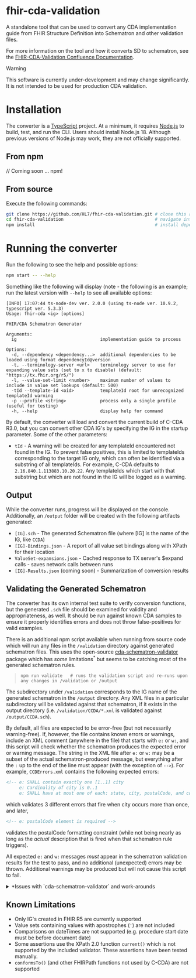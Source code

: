 # fhir-cda-validation
A standalone tool that can be used to convert any CDA implementation guide from FHIR Structure Definition into Schematron and other validation files.

For more information on the tool and how it converts SD to schematron, see the [FHIR-CDA-Validation Confluence Documentation](https://confluence.hl7.org/display/SD/FHIR-CDA-Validation).

> [!WARNING]
> This software is currently under-development and may change significantly. It is not intended to be used for production CDA validation.

# Installation
The converter is a [TypeScript](https://www.typescriptlang.org/) project. At a minimum, it requires [Node.js](https://nodejs.org/) to build, test, and run the CLI. Users should install Node.js 18. Although previous versions of Node.js may work, they are not officially supported.

## From npm
// Coming soon ... npm!

## From source

Execute the following commands:

```sh
git clone https://github.com/HL7/fhir-cda-validation.git # clone this repository
cd fhir-cda-validation                                   # navigate into the folder
npm install                                              # install dependencies
```

# Running the converter

Run the following to see the help and possible options:

```sh
npm start -- --help
```

Something like the following will display (note - the following is an example; run the latest version with `--help` to see all available options:

```
[INFO] 17:07:44 ts-node-dev ver. 2.0.0 (using ts-node ver. 10.9.2, typescript ver. 5.3.3)
Usage: fhir-cda <ig> [options]

FHIR/CDA Schematron Generator

Arguments:
  ig                                implementation guide to process

Options:
  -d, --dependency <dependency...>  additional dependencies to be loaded using format dependencyId@version
  -t, --terminology-server <url>    terminology server to use for expanding value sets (set to x to disable) (default: "https://tx.fhir.org/r5/")
  -l, --value-set-limit <number>    maximum number of values to include in value set lookups (default: 500)
  -tId --template-id <oid>          templateId root for unrecognized templateId warning
  -p --profile <string>             process only a single profile (useful for testing)
  -h, --help                        display help for command
```

By default, the converter will load and convert the current build of C-CDA R3.0, but you can convert other CDA IG's by specifying the IG in the startup parameter. Some of the other parameters:

- `tId` - A warning will be created for any templateId encountered not found in the IG. To prevent false positives, this is limited to templateIds corresponding to the target IG only, which can often be identified via a substring of all templateIds. For example, C-CDA defaults to `2.16.840.1.113883.10.20.22`. Any templateIds which start with that substring but which are not found in the IG will be logged as a warning.

## Output
While the converter runs, progress will be displayed on the console. Additionally, an `/output` folder will be created with the following artifacts generated:

- `[IG].sch` - The generated Schematron file (where [IG] is the name of the IG, like `CCDA`)
- `[IG]-Bindings.json` - A report of all value set bindings along with XPath for their location
- `ValueSet-expansions.json` - Cached response to TX server's $expand calls - saves network calls between runs
- `[IG]-Results.json` (coming soon) - Summarization of conversion results

## Validating the Generated Schematron
The converter has its own internal test suite to verify conversion functions, but the generated `.sch` file should be examined for validity and appropriateness, as well. It should be run against known CDA samples to ensure it properly identifies errors and does not throw false-positives for valid examples.

There is an additional npm script available when running from source code which will run any files in the `/validation` directory against generated schematron files. This uses the open-source [cda-schematron-validator](https://github.com/priyaranjan-tokachichu/cda-schematron-validator) package which has _some_ limitations<sup>*</sup> but seems to be catching most of the generated schematron rules.

> `npm run validate   # runs the validation script and re-runs upon any changes in /validation or /output`

The subdirectory under `/validation` corresponds to the IG name of the generated schematron in the `/output` directory. Any XML files in a particular subdirectory will be validated against that schematron, if it exists in the output directory (i.e. `/validation/CCDA/*.xml` is validated against `/output/CCDA.sch`).

By default, all files are expected to be error-free (but not necessarily warning-free). If, however, the file contains known errors or warnings, include an XML comment (anywhere in the file) that starts with `e:` or `w:`, and this script will check whether the schematron produces the expected error or warning message. The string in the XML file after `e:` or `w:` may be a subset of the actual schematron-produced message, but everything after the `:` up to the end of the line must appear (with the exception of `-->`). For example, `CCDErrors.xml` contains the following expected errors:

```xml
<!-- e: SHALL contain exactly one [1..1] city 
     e: Cardinality of city is 0..1
     e: SHALL have at most one of each: state, city, postalCode, and country -->
```
which validates 3 different errors that fire when city occurs more than once, and later,
```xml
<!-- e: postalCode element is required -->
```
validates the postalCode formatting constraint (while not being nearly as long as the _actual_ description that is fired when that schematron rule triggers).

All expected `e:` and `w:` messages _must_ appear in the schematron validation results for the test to pass, and no additional (unexpected) errors may be thrown. Additional warnings may be produced but will not cause this script to fail.

<details>
<summary>*Issues with `cda-schematron-validator` and work-arounds</summary>

**Variable Resolution**
Schematron variables like `<let name="Ethnicity" value="'2135-2 2186-5'"/>` are not supported. While the package could be enhanced, until that occurs, the schematrons are pre-processed to remove all references to these variables. For example, any instance in the schematron of `$Ethnicity` is replaced with `'2135-2 2186-5'`.

</details>



## Known Limitations
- Only IG's created in FHIR R5 are currently supported
- Value sets containing values with apostrophes (`'`) are not included
- Comparisons on dateTimes are not supported (e.g. procedure start date must be before document date)
- Some assertions use the XPath 2.0 function `current()` which is not supported by the included validator. These assertions have been tested manually.
- `conformsTo()` (and other FHIRPath functions not used by C-CDA) are not supported